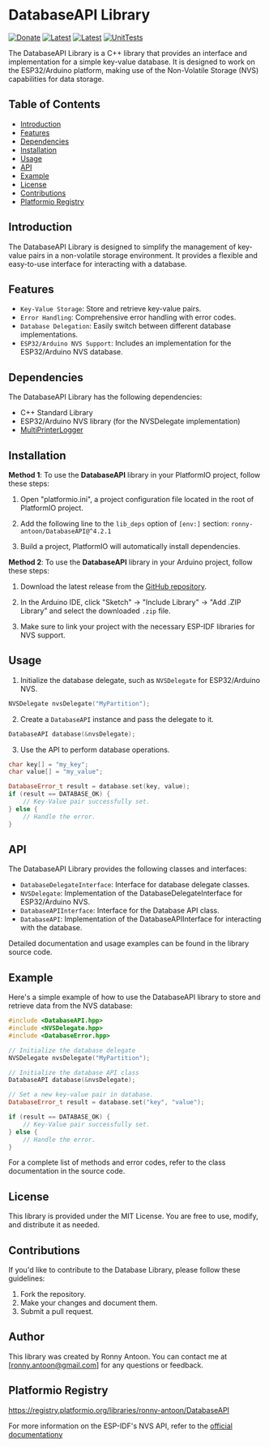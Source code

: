# DatabaseAPI Library

[![Donate](https://img.shields.io/badge/Donate-PayPal-green.svg)](https://www.paypal.com/donate/?hosted_button_id=BACPRJTAU4G4E)
[![Latest](https://img.shields.io/github/v/tag/ronny-antoon/DatabaseAPI?color=red&label=last+release)](https://github.com/ronny-antoon/DatabaseAPI/releases)
[![Latest](https://badges.registry.platformio.org/packages/ronny-antoon/library/DatabaseAPI.svg)](https://registry.platformio.org/libraries/ronny-antoon/DatabaseAPI)
[![UnitTests](https://github.com/ronny-antoon/DatabaseAPI/actions/workflows/build-and-test-embeded.yaml/badge.svg)](https://github.com/ronny-antoon/DatabaseAPI/actions/workflows/build-and-test-embeded.yaml)

The DatabaseAPI Library is a C++ library that provides an interface and implementation for a simple key-value database. It is designed to work on the ESP32/Arduino platform, making use of the Non-Volatile Storage (NVS) capabilities for data storage.

## Table of Contents
- [Introduction](#introduction)
- [Features](#features)
- [Dependencies](#dependencies)
- [Installation](#installation)
- [Usage](#usage)
- [API](#API)
- [Example](#example)
- [License](#license)
- [Contributions](#contributions)
- [Platformio Registry](#platformio-registry)

## Introduction

The DatabaseAPI Library is designed to simplify the management of key-value pairs in a non-volatile storage environment. It provides a flexible and easy-to-use interface for interacting with a database.

## Features

- `Key-Value Storage`: Store and retrieve key-value pairs.
- `Error Handling`: Comprehensive error handling with error codes.
- `Database Delegation`: Easily switch between different database implementations.
- `ESP32/Arduino NVS Support`: Includes an implementation for the ESP32/Arduino NVS database.

## Dependencies

The DatabaseAPI Library has the following dependencies:
- C++ Standard Library
- ESP32/Arduino NVS library (for the NVSDelegate implementation)
- [MultiPrinterLogger](https://github.com/ronny-antoon/MultiPrinterLogger#readme)

## Installation

**Method 1**:
To use the **DatabaseAPI** library in your PlatformIO project, follow these steps:

1. Open "platformio.ini", a project configuration file located in the root of PlatformIO project.

2. Add the following line to the `lib_deps` option of `[env:]` section:
`ronny-antoon/DatabaseAPI@^4.2.1`

3. Build a project, PlatformIO will automatically install dependencies.

**Method 2**:
To use the **DatabaseAPI** library in your Arduino project, follow these steps:

1. Download the latest release from the [GitHub repository](https://github.com/ronny-antoon/DatabaseAPI).

2. In the Arduino IDE, click "Sketch" -> "Include Library" -> "Add .ZIP Library" and select the downloaded `.zip` file.

3. Make sure to link your project with the necessary ESP-IDF libraries for NVS support.

## Usage

1. Initialize the database delegate, such as `NVSDelegate` for ESP32/Arduino NVS.
```cpp
NVSDelegate nvsDelegate("MyPartition");
```

2. Create a `DatabaseAPI` instance and pass the delegate to it.
```cpp
DatabaseAPI database(&nvsDelegate);
```

3. Use the API to perform database operations.
```cpp
char key[] = "my_key";
char value[] = "my_value";

DatabaseError_t result = database.set(key, value);
if (result == DATABASE_OK) {
    // Key-Value pair successfully set.
} else {
    // Handle the error.
}
```

## API

The DatabaseAPI Library provides the following classes and interfaces:
- `DatabaseDelegateInterface`: Interface for database delegate classes.
- `NVSDelegate`: Implementation of the DatabaseDelegateInterface for ESP32/Arduino NVS.
- `DatabaseAPIInterface`: Interface for the Database API class.
- `DatabaseAPI`: Implementation of the DatabaseAPIInterface for interacting with the database.

Detailed documentation and usage examples can be found in the library source code.

## Example

Here's a simple example of how to use the DatabaseAPI library to store and retrieve data from the NVS database:

```cpp
#include <DatabaseAPI.hpp>
#include <NVSDelegate.hpp>
#include <DatabaseError.hpp>

// Initialize the database delegate
NVSDelegate nvsDelegate("MyPartition");

// Initialize the database API class
DatabaseAPI database(&nvsDelegate);

// Set a new key-value pair in database.
DatabaseError_t result = database.set("key", "value");

if (result == DATABASE_OK) {
    // Key-Value pair successfully set.
} else {
    // Handle the error.
}
```

For a complete list of methods and error codes, refer to the class documentation in the source code.

## License

This library is provided under the MIT License. You are free to use, modify, and distribute it as needed.

## Contributions

If you'd like to contribute to the Database Library, please follow these guidelines:
1. Fork the repository.
2. Make your changes and document them.
3. Submit a pull request.

## Author

This library was created by Ronny Antoon. You can contact me at [ronny.antoon@gmail.com] for any questions or feedback.

## Platformio Registry

https://registry.platformio.org/libraries/ronny-antoon/DatabaseAPI

For more information on the ESP-IDF's NVS API, refer to the [official documentationy](https://docs.espressif.com/projects/esp-idf/en/latest/esp32/api-reference/storage/nvs_flash.html)

